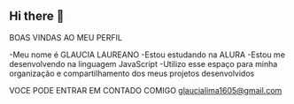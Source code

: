 ## Hi there 👋

BOAS VINDAS AO MEU PERFIL

-Meu nome é GLAUCIA LAUREANO -Estou estudando na ALURA 
-Estou me desenvolvendo na linguagem JavaScript 
-Utilizo esse espaço para minha organização e compartilhamento dos meus projetos desenvolvidos

VOCE PODE ENTRAR EM CONTADO COMIGO glaucialima1605@gmail.com
